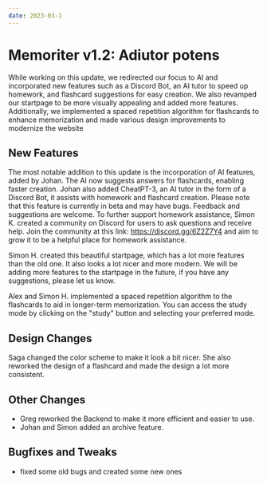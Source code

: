 ```yaml
---
date: 2023-03-1
---
```


# Memoriter v1.2: Adiutor potens

While working on this update, we redirected our focus to AI and incorporated new features such as a Discord Bot, an AI tutor to speed up homework, and flashcard suggestions for easy creation. We also revamped our startpage to be more visually appealing and added more features. Additionally, we implemented a spaced repetition algorithm for flashcards to enhance memorization and made various design improvements to modernize the website

## New Features

The most notable addition to this update is the incorporation of AI features, added by Johan. The AI now suggests answers for flashcards, enabling faster creation. Johan also added CheatPT-3, an AI tutor in the form of a Discord Bot, it assists with homework and flashcard creation. Please note that this feature is currently in beta and may have bugs. Feedback and suggestions are welcome. To further support homework assistance, Simon K. created a community on Discord for users to ask questions and receive help. Join the community at this link: https://discord.gg/6Z2Z7Y4 and aim to grow it to be a helpful place for homework assistance.

Simon H. created this beautiful startpage, which has a lot more features than the old one. It also looks a lot nicer and more modern. We will be adding more features to the startpage in the future, if you have any suggestions, please let us know.

Alex and Simon H. implemented a spaced repetition algorithm to the flashcards to aid in longer-term memorization. You can access the study mode by clicking on the "study" button and selecting your preferred mode.

## Design Changes

Saga changed the color scheme to make it look a bit nicer. She also reworked the design of a flashcard and made the design a lot more consistent.

## Other Changes

- Greg reworked the Backend to make it more efficient and easier to use.
- Johan and Simon added an archive feature.

## Bugfixes and Tweaks

- fixed some old bugs and created some new ones